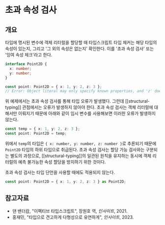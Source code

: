 # 초과 속성 검사

## 개요

타입에 명시된 변수에 객체 리터럴을 할당할 때 타입스크립트 타입 체커는 해당 타입의 속성이 있는지, 그리고 '그 외의 속성은 없는지' 확인한다. 이를 '초과 속성 검사' 또는 '잉여 속성 체크'라고 한다.

```typescript
interface Point2D {
  x: number;
  y: number;
}

const point: Point2D = { x: 1, y: 2, z: 3 };
// Error: Object literal may only specify known properties, and 'z' does not exist in type 'Point2D'.
```

위 예제에서는 초과 속성 검사를 통해 타입 오류가 발생했다. 그런데 [[structural-typing]] 관점에서는 오류가 발생하지 않아야 한다. 초과 속성 검사는 객체 리터럴에 대해서만 이뤄지기 때문에 아래와 같이 임시 변수를 사용해보면 이러한 오류가 발생하지 않는다.

```typescript
const temp = { x: 1, y: 2, z: 3 };
const point: Point2D = temp;
```

위에서 `temp`의 타입은 `{ x: number, y: number, z: number }`로 추론되기 때문에 `Point2D` 타입의 하위 타입으로 취급된다. 초과 속성 검사는 할당 가능 검사와는 구분되는 별도의 과정으로, [[structural-typing]]의 일관된 원칙을 유지하는 동시에 객체 리터럴의 예측 불가능한 속성 할당을 방지하기 위한 것이다.

초과 속성 검사는 타입 단언을 사용할 때에도 적용되지 않는다.

```typescript
const point: Point2D = { x: 1, y: 2, z: 3 } as Point2D;
```

## 참고자료

- 댄 밴더캄, "이펙티브 타입스크립트", 장원호 역, _인사이트_, 2021.
- 홍재민, "타입으로 견고하게 다형성으로 유연하게", _인사이트_, 2023.
